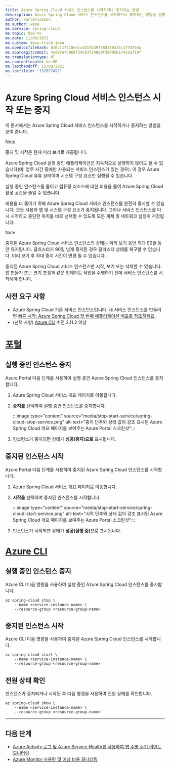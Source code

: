 ```yaml
---
title: Azure Spring Cloud 서비스 인스턴스를 시작하거나 중지하는 방법
description: Azure Spring Cloud 서비스 인스턴스를 시작하거나 중지하는 방법을 설명합니다.
author: karlerickson
ms.author: wepa
ms.service: spring-cloud
ms.topic: how-to
ms.date: 11/04/2021
ms.custom: devx-track-java
ms.openlocfilehash: 010c117218edccd31fb397785358a35c1774754a
ms.sourcegitcommit: 4cd97e7c960f34cb3f248a0f384956174cdaf19f
ms.translationtype: MT
ms.contentlocale: ko-KR
ms.lasthandoff: 11/08/2021
ms.locfileid: "132027492"
---
```

# <a name="start-or-stop-your-azure-spring-cloud-service-instance"></a>Azure Spring Cloud 서비스 인스턴스 시작 또는 중지

이 문서에서는 Azure Spring Cloud 서비스 인스턴스를 시작하거나 중지하는 방법을 보여 줍니다.

> [!NOTE]
> 중지 및 시작은 현재 미리 보기로 제공됩니다.

Azure Spring Cloud 실행 중인 애플리케이션은 지속적으로 실행하지 않아도 될 수 있습니다(예: 업무 시간 중에만 사용되는 서비스 인스턴스가 있는 경우). 이 경우 Azure Spring Cloud 유휴 상태이며 시스템 구성 요소만 실행될 수 있습니다.

실행 중인 인스턴스를 줄이고 컴퓨팅 리소스에 대한 비용을 줄여 Azure Spring Cloud 활성 공간을 줄일 수 있습니다.

비용을 더 줄이기 위해 Azure Spring Cloud 서비스 인스턴스를 완전히 중지할 수 있습니다. 모든 사용자 앱 및 시스템 구성 요소가 중지됩니다. 그러나 서비스 인스턴스를 다시 시작하고 중단한 위치를 바로 선택할 수 있도록 모든 개체 및 네트워크 설정이 저장됩니다.

> [!NOTE]
> 중지된 Azure Spring Cloud 서비스 인스턴스의 상태는 미리 보기 동안 최대 90일 동안 유지됩니다. 클러스터가 90일 넘게 중지된 경우 클러스터 상태를 복구할 수 없습니다.
> 미리 보기 후 최대 중지 시간이 변경 될 수 있습니다.

중지된 Azure Spring Cloud 서비스 인스턴스만 시작, 보기 또는 삭제할 수 있습니다. 앱 만들기 또는 크기 조정과 같은 업데이트 작업을 수행하기 전에 서비스 인스턴스를 시작해야 합니다.

## <a name="prerequisites"></a>사전 요구 사항

- Azure Spring Cloud 기존 서비스 인스턴스입니다. 새 서비스 인스턴스를 만들려면 [빠른 시작: Azure Spring Cloud 첫 번째 애플리케이션 배포를 참조하세요.](./quickstart.md)
- (선택 사항) [Azure CLI](/cli/azure/install-azure-cli) 버전 2.11.2 이상

# <a name="portal"></a>[포털](#tab/azure-portal)

## <a name="stop-a-running-instance"></a>실행 중인 인스턴스 중지

Azure Portal 다음 단계를 사용하여 실행 중인 Azure Spring Cloud 인스턴스를 중지합니다.

1. Azure Spring Cloud 서비스 개요 페이지로 이동합니다.
2. **중지를** 선택하여 실행 중인 인스턴스를 중지합니다.

   :::image type="content" source="media/stop-start-service/spring-cloud-stop-service.png" alt-text="중지 단추와 상태 값이 강조 표시된 Azure Spring Cloud 개요 페이지를 보여주는 Azure Portal 스크린샷":::

3. 인스턴스가 중지되면 상태가 **성공(중지)으로** 표시됩니다.

## <a name="start-a-stopped-instance"></a>중지된 인스턴스 시작

Azure Portal 다음 단계를 사용하여 중지된 Azure Spring Cloud 인스턴스를 시작합니다.

1. Azure Spring Cloud 서비스 개요 페이지로 이동합니다.
2. **시작을** 선택하여 중지된 인스턴스를 시작합니다.

   :::image type="content" source="media/stop-start-service/spring-cloud-start-service.png" alt-text="시작 단추와 상태 값이 강조 표시된 Azure Spring Cloud 개요 페이지를 보여주는 Azure Portal 스크린샷":::

3. 인스턴스가 시작되면 상태가 **성공(실행 중)으로** 표시됩니다.

# <a name="azure-cli"></a>[Azure CLI](#tab/azure-cli)

## <a name="stop-a-running-instance"></a>실행 중인 인스턴스 중지

Azure CLI 다음 명령을 사용하여 실행 중인 Azure Spring Cloud 인스턴스를 중지합니다.

```azurecli
az spring-cloud stop \
    --name <service-instance-name> \
    --resource-group <resource-group-name>
```

## <a name="start-a-stopped-instance"></a>중지된 인스턴스 시작

Azure CLI 다음 명령을 사용하여 중지된 Azure Spring Cloud 인스턴스를 시작합니다.

```azurecli
az spring-cloud start \
    --name <service-instance-name> \
    --resource-group <resource-group-name>
```

## <a name="check-the-power-state"></a>전원 상태 확인

인스턴스가 중지되거나 시작된 후 다음 명령을 사용하여 전원 상태를 확인합니다.

```azurecli
az spring-cloud show \
    --name <service-instance-name> \
    --resource-group <resource-group-name>
```

---

## <a name="next-steps"></a>다음 단계

* [Azure Activity 로그 및 Azure Service Health를 사용하여 앱 수명 주기 이벤트 모니터링](./monitor-app-lifecycle-events.md)
* [Azure Monitor 사용량 및 예상 비용 모니터링](../azure-monitor/usage-estimated-costs.md)
